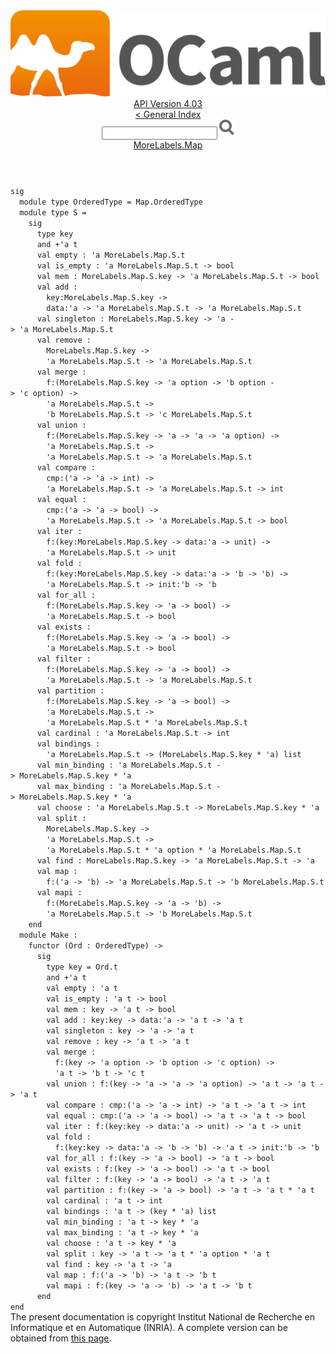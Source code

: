 <!-- ((! set title API !)) ((! set documentation !)) ((! set api !)) ((! set nobreadcrumb !)) -->
<div class="api"><header><nav class="toc brand"><a class="brand" href="https://ocaml.org/"><img src="colour-logo-gray.svg" class="svg" alt="OCaml"></a></nav><nav class="toc"><div class="toc_version"><a href="/docs" id="version-select">API Version 4.03</a></div><a href="index.html">&lt; General Index</a><div class="api_search"><input type="text" name="apisearch" id="api_search" oninput="mySearch(false);" onkeypress="this.oninput();" onclick="this.oninput();" onpaste="this.oninput();">
<img src="search_icon.svg" alt="Search" class="svg" onclick="mySearch(false)"></div>
<div id="search_results"></div><div class="toc_title"><a href="MoreLabels.Map.html">MoreLabels.Map</a></div><ul></ul></nav></header>
<code class="code"><span class="keyword">sig</span>
&nbsp;&nbsp;<span class="keyword">module</span>&nbsp;<span class="keyword">type</span>&nbsp;<span class="constructor">OrderedType</span>&nbsp;=&nbsp;<span class="constructor">Map</span>.<span class="constructor">OrderedType</span>
&nbsp;&nbsp;<span class="keyword">module</span>&nbsp;<span class="keyword">type</span>&nbsp;<span class="constructor">S</span>&nbsp;=
&nbsp;&nbsp;&nbsp;&nbsp;<span class="keyword">sig</span>
&nbsp;&nbsp;&nbsp;&nbsp;&nbsp;&nbsp;<span class="keyword">type</span>&nbsp;key
&nbsp;&nbsp;&nbsp;&nbsp;&nbsp;&nbsp;<span class="keyword">and</span>&nbsp;+<span class="keywordsign">'</span>a&nbsp;t
&nbsp;&nbsp;&nbsp;&nbsp;&nbsp;&nbsp;<span class="keyword">val</span>&nbsp;empty&nbsp;:&nbsp;<span class="keywordsign">'</span>a&nbsp;<span class="constructor">MoreLabels</span>.<span class="constructor">Map</span>.<span class="constructor">S</span>.t
&nbsp;&nbsp;&nbsp;&nbsp;&nbsp;&nbsp;<span class="keyword">val</span>&nbsp;is_empty&nbsp;:&nbsp;<span class="keywordsign">'</span>a&nbsp;<span class="constructor">MoreLabels</span>.<span class="constructor">Map</span>.<span class="constructor">S</span>.t&nbsp;<span class="keywordsign">-&gt;</span>&nbsp;bool
&nbsp;&nbsp;&nbsp;&nbsp;&nbsp;&nbsp;<span class="keyword">val</span>&nbsp;mem&nbsp;:&nbsp;<span class="constructor">MoreLabels</span>.<span class="constructor">Map</span>.<span class="constructor">S</span>.key&nbsp;<span class="keywordsign">-&gt;</span>&nbsp;<span class="keywordsign">'</span>a&nbsp;<span class="constructor">MoreLabels</span>.<span class="constructor">Map</span>.<span class="constructor">S</span>.t&nbsp;<span class="keywordsign">-&gt;</span>&nbsp;bool
&nbsp;&nbsp;&nbsp;&nbsp;&nbsp;&nbsp;<span class="keyword">val</span>&nbsp;add&nbsp;:
&nbsp;&nbsp;&nbsp;&nbsp;&nbsp;&nbsp;&nbsp;&nbsp;key:<span class="constructor">MoreLabels</span>.<span class="constructor">Map</span>.<span class="constructor">S</span>.key&nbsp;<span class="keywordsign">-&gt;</span>
&nbsp;&nbsp;&nbsp;&nbsp;&nbsp;&nbsp;&nbsp;&nbsp;data:<span class="keywordsign">'</span>a&nbsp;<span class="keywordsign">-&gt;</span>&nbsp;<span class="keywordsign">'</span>a&nbsp;<span class="constructor">MoreLabels</span>.<span class="constructor">Map</span>.<span class="constructor">S</span>.t&nbsp;<span class="keywordsign">-&gt;</span>&nbsp;<span class="keywordsign">'</span>a&nbsp;<span class="constructor">MoreLabels</span>.<span class="constructor">Map</span>.<span class="constructor">S</span>.t
&nbsp;&nbsp;&nbsp;&nbsp;&nbsp;&nbsp;<span class="keyword">val</span>&nbsp;singleton&nbsp;:&nbsp;<span class="constructor">MoreLabels</span>.<span class="constructor">Map</span>.<span class="constructor">S</span>.key&nbsp;<span class="keywordsign">-&gt;</span>&nbsp;<span class="keywordsign">'</span>a&nbsp;<span class="keywordsign">-&gt;</span>&nbsp;<span class="keywordsign">'</span>a&nbsp;<span class="constructor">MoreLabels</span>.<span class="constructor">Map</span>.<span class="constructor">S</span>.t
&nbsp;&nbsp;&nbsp;&nbsp;&nbsp;&nbsp;<span class="keyword">val</span>&nbsp;remove&nbsp;:
&nbsp;&nbsp;&nbsp;&nbsp;&nbsp;&nbsp;&nbsp;&nbsp;<span class="constructor">MoreLabels</span>.<span class="constructor">Map</span>.<span class="constructor">S</span>.key&nbsp;<span class="keywordsign">-&gt;</span>
&nbsp;&nbsp;&nbsp;&nbsp;&nbsp;&nbsp;&nbsp;&nbsp;<span class="keywordsign">'</span>a&nbsp;<span class="constructor">MoreLabels</span>.<span class="constructor">Map</span>.<span class="constructor">S</span>.t&nbsp;<span class="keywordsign">-&gt;</span>&nbsp;<span class="keywordsign">'</span>a&nbsp;<span class="constructor">MoreLabels</span>.<span class="constructor">Map</span>.<span class="constructor">S</span>.t
&nbsp;&nbsp;&nbsp;&nbsp;&nbsp;&nbsp;<span class="keyword">val</span>&nbsp;merge&nbsp;:
&nbsp;&nbsp;&nbsp;&nbsp;&nbsp;&nbsp;&nbsp;&nbsp;f:(<span class="constructor">MoreLabels</span>.<span class="constructor">Map</span>.<span class="constructor">S</span>.key&nbsp;<span class="keywordsign">-&gt;</span>&nbsp;<span class="keywordsign">'</span>a&nbsp;option&nbsp;<span class="keywordsign">-&gt;</span>&nbsp;<span class="keywordsign">'</span>b&nbsp;option&nbsp;<span class="keywordsign">-&gt;</span>&nbsp;<span class="keywordsign">'</span>c&nbsp;option)&nbsp;<span class="keywordsign">-&gt;</span>
&nbsp;&nbsp;&nbsp;&nbsp;&nbsp;&nbsp;&nbsp;&nbsp;<span class="keywordsign">'</span>a&nbsp;<span class="constructor">MoreLabels</span>.<span class="constructor">Map</span>.<span class="constructor">S</span>.t&nbsp;<span class="keywordsign">-&gt;</span>
&nbsp;&nbsp;&nbsp;&nbsp;&nbsp;&nbsp;&nbsp;&nbsp;<span class="keywordsign">'</span>b&nbsp;<span class="constructor">MoreLabels</span>.<span class="constructor">Map</span>.<span class="constructor">S</span>.t&nbsp;<span class="keywordsign">-&gt;</span>&nbsp;<span class="keywordsign">'</span>c&nbsp;<span class="constructor">MoreLabels</span>.<span class="constructor">Map</span>.<span class="constructor">S</span>.t
&nbsp;&nbsp;&nbsp;&nbsp;&nbsp;&nbsp;<span class="keyword">val</span>&nbsp;union&nbsp;:
&nbsp;&nbsp;&nbsp;&nbsp;&nbsp;&nbsp;&nbsp;&nbsp;f:(<span class="constructor">MoreLabels</span>.<span class="constructor">Map</span>.<span class="constructor">S</span>.key&nbsp;<span class="keywordsign">-&gt;</span>&nbsp;<span class="keywordsign">'</span>a&nbsp;<span class="keywordsign">-&gt;</span>&nbsp;<span class="keywordsign">'</span>a&nbsp;<span class="keywordsign">-&gt;</span>&nbsp;<span class="keywordsign">'</span>a&nbsp;option)&nbsp;<span class="keywordsign">-&gt;</span>
&nbsp;&nbsp;&nbsp;&nbsp;&nbsp;&nbsp;&nbsp;&nbsp;<span class="keywordsign">'</span>a&nbsp;<span class="constructor">MoreLabels</span>.<span class="constructor">Map</span>.<span class="constructor">S</span>.t&nbsp;<span class="keywordsign">-&gt;</span>
&nbsp;&nbsp;&nbsp;&nbsp;&nbsp;&nbsp;&nbsp;&nbsp;<span class="keywordsign">'</span>a&nbsp;<span class="constructor">MoreLabels</span>.<span class="constructor">Map</span>.<span class="constructor">S</span>.t&nbsp;<span class="keywordsign">-&gt;</span>&nbsp;<span class="keywordsign">'</span>a&nbsp;<span class="constructor">MoreLabels</span>.<span class="constructor">Map</span>.<span class="constructor">S</span>.t
&nbsp;&nbsp;&nbsp;&nbsp;&nbsp;&nbsp;<span class="keyword">val</span>&nbsp;compare&nbsp;:
&nbsp;&nbsp;&nbsp;&nbsp;&nbsp;&nbsp;&nbsp;&nbsp;cmp:(<span class="keywordsign">'</span>a&nbsp;<span class="keywordsign">-&gt;</span>&nbsp;<span class="keywordsign">'</span>a&nbsp;<span class="keywordsign">-&gt;</span>&nbsp;int)&nbsp;<span class="keywordsign">-&gt;</span>
&nbsp;&nbsp;&nbsp;&nbsp;&nbsp;&nbsp;&nbsp;&nbsp;<span class="keywordsign">'</span>a&nbsp;<span class="constructor">MoreLabels</span>.<span class="constructor">Map</span>.<span class="constructor">S</span>.t&nbsp;<span class="keywordsign">-&gt;</span>&nbsp;<span class="keywordsign">'</span>a&nbsp;<span class="constructor">MoreLabels</span>.<span class="constructor">Map</span>.<span class="constructor">S</span>.t&nbsp;<span class="keywordsign">-&gt;</span>&nbsp;int
&nbsp;&nbsp;&nbsp;&nbsp;&nbsp;&nbsp;<span class="keyword">val</span>&nbsp;equal&nbsp;:
&nbsp;&nbsp;&nbsp;&nbsp;&nbsp;&nbsp;&nbsp;&nbsp;cmp:(<span class="keywordsign">'</span>a&nbsp;<span class="keywordsign">-&gt;</span>&nbsp;<span class="keywordsign">'</span>a&nbsp;<span class="keywordsign">-&gt;</span>&nbsp;bool)&nbsp;<span class="keywordsign">-&gt;</span>
&nbsp;&nbsp;&nbsp;&nbsp;&nbsp;&nbsp;&nbsp;&nbsp;<span class="keywordsign">'</span>a&nbsp;<span class="constructor">MoreLabels</span>.<span class="constructor">Map</span>.<span class="constructor">S</span>.t&nbsp;<span class="keywordsign">-&gt;</span>&nbsp;<span class="keywordsign">'</span>a&nbsp;<span class="constructor">MoreLabels</span>.<span class="constructor">Map</span>.<span class="constructor">S</span>.t&nbsp;<span class="keywordsign">-&gt;</span>&nbsp;bool
&nbsp;&nbsp;&nbsp;&nbsp;&nbsp;&nbsp;<span class="keyword">val</span>&nbsp;iter&nbsp;:
&nbsp;&nbsp;&nbsp;&nbsp;&nbsp;&nbsp;&nbsp;&nbsp;f:(key:<span class="constructor">MoreLabels</span>.<span class="constructor">Map</span>.<span class="constructor">S</span>.key&nbsp;<span class="keywordsign">-&gt;</span>&nbsp;data:<span class="keywordsign">'</span>a&nbsp;<span class="keywordsign">-&gt;</span>&nbsp;unit)&nbsp;<span class="keywordsign">-&gt;</span>
&nbsp;&nbsp;&nbsp;&nbsp;&nbsp;&nbsp;&nbsp;&nbsp;<span class="keywordsign">'</span>a&nbsp;<span class="constructor">MoreLabels</span>.<span class="constructor">Map</span>.<span class="constructor">S</span>.t&nbsp;<span class="keywordsign">-&gt;</span>&nbsp;unit
&nbsp;&nbsp;&nbsp;&nbsp;&nbsp;&nbsp;<span class="keyword">val</span>&nbsp;fold&nbsp;:
&nbsp;&nbsp;&nbsp;&nbsp;&nbsp;&nbsp;&nbsp;&nbsp;f:(key:<span class="constructor">MoreLabels</span>.<span class="constructor">Map</span>.<span class="constructor">S</span>.key&nbsp;<span class="keywordsign">-&gt;</span>&nbsp;data:<span class="keywordsign">'</span>a&nbsp;<span class="keywordsign">-&gt;</span>&nbsp;<span class="keywordsign">'</span>b&nbsp;<span class="keywordsign">-&gt;</span>&nbsp;<span class="keywordsign">'</span>b)&nbsp;<span class="keywordsign">-&gt;</span>
&nbsp;&nbsp;&nbsp;&nbsp;&nbsp;&nbsp;&nbsp;&nbsp;<span class="keywordsign">'</span>a&nbsp;<span class="constructor">MoreLabels</span>.<span class="constructor">Map</span>.<span class="constructor">S</span>.t&nbsp;<span class="keywordsign">-&gt;</span>&nbsp;init:<span class="keywordsign">'</span>b&nbsp;<span class="keywordsign">-&gt;</span>&nbsp;<span class="keywordsign">'</span>b
&nbsp;&nbsp;&nbsp;&nbsp;&nbsp;&nbsp;<span class="keyword">val</span>&nbsp;for_all&nbsp;:
&nbsp;&nbsp;&nbsp;&nbsp;&nbsp;&nbsp;&nbsp;&nbsp;f:(<span class="constructor">MoreLabels</span>.<span class="constructor">Map</span>.<span class="constructor">S</span>.key&nbsp;<span class="keywordsign">-&gt;</span>&nbsp;<span class="keywordsign">'</span>a&nbsp;<span class="keywordsign">-&gt;</span>&nbsp;bool)&nbsp;<span class="keywordsign">-&gt;</span>
&nbsp;&nbsp;&nbsp;&nbsp;&nbsp;&nbsp;&nbsp;&nbsp;<span class="keywordsign">'</span>a&nbsp;<span class="constructor">MoreLabels</span>.<span class="constructor">Map</span>.<span class="constructor">S</span>.t&nbsp;<span class="keywordsign">-&gt;</span>&nbsp;bool
&nbsp;&nbsp;&nbsp;&nbsp;&nbsp;&nbsp;<span class="keyword">val</span>&nbsp;exists&nbsp;:
&nbsp;&nbsp;&nbsp;&nbsp;&nbsp;&nbsp;&nbsp;&nbsp;f:(<span class="constructor">MoreLabels</span>.<span class="constructor">Map</span>.<span class="constructor">S</span>.key&nbsp;<span class="keywordsign">-&gt;</span>&nbsp;<span class="keywordsign">'</span>a&nbsp;<span class="keywordsign">-&gt;</span>&nbsp;bool)&nbsp;<span class="keywordsign">-&gt;</span>
&nbsp;&nbsp;&nbsp;&nbsp;&nbsp;&nbsp;&nbsp;&nbsp;<span class="keywordsign">'</span>a&nbsp;<span class="constructor">MoreLabels</span>.<span class="constructor">Map</span>.<span class="constructor">S</span>.t&nbsp;<span class="keywordsign">-&gt;</span>&nbsp;bool
&nbsp;&nbsp;&nbsp;&nbsp;&nbsp;&nbsp;<span class="keyword">val</span>&nbsp;filter&nbsp;:
&nbsp;&nbsp;&nbsp;&nbsp;&nbsp;&nbsp;&nbsp;&nbsp;f:(<span class="constructor">MoreLabels</span>.<span class="constructor">Map</span>.<span class="constructor">S</span>.key&nbsp;<span class="keywordsign">-&gt;</span>&nbsp;<span class="keywordsign">'</span>a&nbsp;<span class="keywordsign">-&gt;</span>&nbsp;bool)&nbsp;<span class="keywordsign">-&gt;</span>
&nbsp;&nbsp;&nbsp;&nbsp;&nbsp;&nbsp;&nbsp;&nbsp;<span class="keywordsign">'</span>a&nbsp;<span class="constructor">MoreLabels</span>.<span class="constructor">Map</span>.<span class="constructor">S</span>.t&nbsp;<span class="keywordsign">-&gt;</span>&nbsp;<span class="keywordsign">'</span>a&nbsp;<span class="constructor">MoreLabels</span>.<span class="constructor">Map</span>.<span class="constructor">S</span>.t
&nbsp;&nbsp;&nbsp;&nbsp;&nbsp;&nbsp;<span class="keyword">val</span>&nbsp;partition&nbsp;:
&nbsp;&nbsp;&nbsp;&nbsp;&nbsp;&nbsp;&nbsp;&nbsp;f:(<span class="constructor">MoreLabels</span>.<span class="constructor">Map</span>.<span class="constructor">S</span>.key&nbsp;<span class="keywordsign">-&gt;</span>&nbsp;<span class="keywordsign">'</span>a&nbsp;<span class="keywordsign">-&gt;</span>&nbsp;bool)&nbsp;<span class="keywordsign">-&gt;</span>
&nbsp;&nbsp;&nbsp;&nbsp;&nbsp;&nbsp;&nbsp;&nbsp;<span class="keywordsign">'</span>a&nbsp;<span class="constructor">MoreLabels</span>.<span class="constructor">Map</span>.<span class="constructor">S</span>.t&nbsp;<span class="keywordsign">-&gt;</span>
&nbsp;&nbsp;&nbsp;&nbsp;&nbsp;&nbsp;&nbsp;&nbsp;<span class="keywordsign">'</span>a&nbsp;<span class="constructor">MoreLabels</span>.<span class="constructor">Map</span>.<span class="constructor">S</span>.t&nbsp;*&nbsp;<span class="keywordsign">'</span>a&nbsp;<span class="constructor">MoreLabels</span>.<span class="constructor">Map</span>.<span class="constructor">S</span>.t
&nbsp;&nbsp;&nbsp;&nbsp;&nbsp;&nbsp;<span class="keyword">val</span>&nbsp;cardinal&nbsp;:&nbsp;<span class="keywordsign">'</span>a&nbsp;<span class="constructor">MoreLabels</span>.<span class="constructor">Map</span>.<span class="constructor">S</span>.t&nbsp;<span class="keywordsign">-&gt;</span>&nbsp;int
&nbsp;&nbsp;&nbsp;&nbsp;&nbsp;&nbsp;<span class="keyword">val</span>&nbsp;bindings&nbsp;:
&nbsp;&nbsp;&nbsp;&nbsp;&nbsp;&nbsp;&nbsp;&nbsp;<span class="keywordsign">'</span>a&nbsp;<span class="constructor">MoreLabels</span>.<span class="constructor">Map</span>.<span class="constructor">S</span>.t&nbsp;<span class="keywordsign">-&gt;</span>&nbsp;(<span class="constructor">MoreLabels</span>.<span class="constructor">Map</span>.<span class="constructor">S</span>.key&nbsp;*&nbsp;<span class="keywordsign">'</span>a)&nbsp;list
&nbsp;&nbsp;&nbsp;&nbsp;&nbsp;&nbsp;<span class="keyword">val</span>&nbsp;min_binding&nbsp;:&nbsp;<span class="keywordsign">'</span>a&nbsp;<span class="constructor">MoreLabels</span>.<span class="constructor">Map</span>.<span class="constructor">S</span>.t&nbsp;<span class="keywordsign">-&gt;</span>&nbsp;<span class="constructor">MoreLabels</span>.<span class="constructor">Map</span>.<span class="constructor">S</span>.key&nbsp;*&nbsp;<span class="keywordsign">'</span>a
&nbsp;&nbsp;&nbsp;&nbsp;&nbsp;&nbsp;<span class="keyword">val</span>&nbsp;max_binding&nbsp;:&nbsp;<span class="keywordsign">'</span>a&nbsp;<span class="constructor">MoreLabels</span>.<span class="constructor">Map</span>.<span class="constructor">S</span>.t&nbsp;<span class="keywordsign">-&gt;</span>&nbsp;<span class="constructor">MoreLabels</span>.<span class="constructor">Map</span>.<span class="constructor">S</span>.key&nbsp;*&nbsp;<span class="keywordsign">'</span>a
&nbsp;&nbsp;&nbsp;&nbsp;&nbsp;&nbsp;<span class="keyword">val</span>&nbsp;choose&nbsp;:&nbsp;<span class="keywordsign">'</span>a&nbsp;<span class="constructor">MoreLabels</span>.<span class="constructor">Map</span>.<span class="constructor">S</span>.t&nbsp;<span class="keywordsign">-&gt;</span>&nbsp;<span class="constructor">MoreLabels</span>.<span class="constructor">Map</span>.<span class="constructor">S</span>.key&nbsp;*&nbsp;<span class="keywordsign">'</span>a
&nbsp;&nbsp;&nbsp;&nbsp;&nbsp;&nbsp;<span class="keyword">val</span>&nbsp;split&nbsp;:
&nbsp;&nbsp;&nbsp;&nbsp;&nbsp;&nbsp;&nbsp;&nbsp;<span class="constructor">MoreLabels</span>.<span class="constructor">Map</span>.<span class="constructor">S</span>.key&nbsp;<span class="keywordsign">-&gt;</span>
&nbsp;&nbsp;&nbsp;&nbsp;&nbsp;&nbsp;&nbsp;&nbsp;<span class="keywordsign">'</span>a&nbsp;<span class="constructor">MoreLabels</span>.<span class="constructor">Map</span>.<span class="constructor">S</span>.t&nbsp;<span class="keywordsign">-&gt;</span>
&nbsp;&nbsp;&nbsp;&nbsp;&nbsp;&nbsp;&nbsp;&nbsp;<span class="keywordsign">'</span>a&nbsp;<span class="constructor">MoreLabels</span>.<span class="constructor">Map</span>.<span class="constructor">S</span>.t&nbsp;*&nbsp;<span class="keywordsign">'</span>a&nbsp;option&nbsp;*&nbsp;<span class="keywordsign">'</span>a&nbsp;<span class="constructor">MoreLabels</span>.<span class="constructor">Map</span>.<span class="constructor">S</span>.t
&nbsp;&nbsp;&nbsp;&nbsp;&nbsp;&nbsp;<span class="keyword">val</span>&nbsp;find&nbsp;:&nbsp;<span class="constructor">MoreLabels</span>.<span class="constructor">Map</span>.<span class="constructor">S</span>.key&nbsp;<span class="keywordsign">-&gt;</span>&nbsp;<span class="keywordsign">'</span>a&nbsp;<span class="constructor">MoreLabels</span>.<span class="constructor">Map</span>.<span class="constructor">S</span>.t&nbsp;<span class="keywordsign">-&gt;</span>&nbsp;<span class="keywordsign">'</span>a
&nbsp;&nbsp;&nbsp;&nbsp;&nbsp;&nbsp;<span class="keyword">val</span>&nbsp;map&nbsp;:
&nbsp;&nbsp;&nbsp;&nbsp;&nbsp;&nbsp;&nbsp;&nbsp;f:(<span class="keywordsign">'</span>a&nbsp;<span class="keywordsign">-&gt;</span>&nbsp;<span class="keywordsign">'</span>b)&nbsp;<span class="keywordsign">-&gt;</span>&nbsp;<span class="keywordsign">'</span>a&nbsp;<span class="constructor">MoreLabels</span>.<span class="constructor">Map</span>.<span class="constructor">S</span>.t&nbsp;<span class="keywordsign">-&gt;</span>&nbsp;<span class="keywordsign">'</span>b&nbsp;<span class="constructor">MoreLabels</span>.<span class="constructor">Map</span>.<span class="constructor">S</span>.t
&nbsp;&nbsp;&nbsp;&nbsp;&nbsp;&nbsp;<span class="keyword">val</span>&nbsp;mapi&nbsp;:
&nbsp;&nbsp;&nbsp;&nbsp;&nbsp;&nbsp;&nbsp;&nbsp;f:(<span class="constructor">MoreLabels</span>.<span class="constructor">Map</span>.<span class="constructor">S</span>.key&nbsp;<span class="keywordsign">-&gt;</span>&nbsp;<span class="keywordsign">'</span>a&nbsp;<span class="keywordsign">-&gt;</span>&nbsp;<span class="keywordsign">'</span>b)&nbsp;<span class="keywordsign">-&gt;</span>
&nbsp;&nbsp;&nbsp;&nbsp;&nbsp;&nbsp;&nbsp;&nbsp;<span class="keywordsign">'</span>a&nbsp;<span class="constructor">MoreLabels</span>.<span class="constructor">Map</span>.<span class="constructor">S</span>.t&nbsp;<span class="keywordsign">-&gt;</span>&nbsp;<span class="keywordsign">'</span>b&nbsp;<span class="constructor">MoreLabels</span>.<span class="constructor">Map</span>.<span class="constructor">S</span>.t
&nbsp;&nbsp;&nbsp;&nbsp;<span class="keyword">end</span>
&nbsp;&nbsp;<span class="keyword">module</span>&nbsp;<span class="constructor">Make</span>&nbsp;:
&nbsp;&nbsp;&nbsp;&nbsp;<span class="keyword">functor</span>&nbsp;(<span class="constructor">Ord</span>&nbsp;:&nbsp;<span class="constructor">OrderedType</span>)&nbsp;<span class="keywordsign">-&gt;</span>
&nbsp;&nbsp;&nbsp;&nbsp;&nbsp;&nbsp;<span class="keyword">sig</span>
&nbsp;&nbsp;&nbsp;&nbsp;&nbsp;&nbsp;&nbsp;&nbsp;<span class="keyword">type</span>&nbsp;key&nbsp;=&nbsp;<span class="constructor">Ord</span>.t
&nbsp;&nbsp;&nbsp;&nbsp;&nbsp;&nbsp;&nbsp;&nbsp;<span class="keyword">and</span>&nbsp;+<span class="keywordsign">'</span>a&nbsp;t
&nbsp;&nbsp;&nbsp;&nbsp;&nbsp;&nbsp;&nbsp;&nbsp;<span class="keyword">val</span>&nbsp;empty&nbsp;:&nbsp;<span class="keywordsign">'</span>a&nbsp;t
&nbsp;&nbsp;&nbsp;&nbsp;&nbsp;&nbsp;&nbsp;&nbsp;<span class="keyword">val</span>&nbsp;is_empty&nbsp;:&nbsp;<span class="keywordsign">'</span>a&nbsp;t&nbsp;<span class="keywordsign">-&gt;</span>&nbsp;bool
&nbsp;&nbsp;&nbsp;&nbsp;&nbsp;&nbsp;&nbsp;&nbsp;<span class="keyword">val</span>&nbsp;mem&nbsp;:&nbsp;key&nbsp;<span class="keywordsign">-&gt;</span>&nbsp;<span class="keywordsign">'</span>a&nbsp;t&nbsp;<span class="keywordsign">-&gt;</span>&nbsp;bool
&nbsp;&nbsp;&nbsp;&nbsp;&nbsp;&nbsp;&nbsp;&nbsp;<span class="keyword">val</span>&nbsp;add&nbsp;:&nbsp;key:key&nbsp;<span class="keywordsign">-&gt;</span>&nbsp;data:<span class="keywordsign">'</span>a&nbsp;<span class="keywordsign">-&gt;</span>&nbsp;<span class="keywordsign">'</span>a&nbsp;t&nbsp;<span class="keywordsign">-&gt;</span>&nbsp;<span class="keywordsign">'</span>a&nbsp;t
&nbsp;&nbsp;&nbsp;&nbsp;&nbsp;&nbsp;&nbsp;&nbsp;<span class="keyword">val</span>&nbsp;singleton&nbsp;:&nbsp;key&nbsp;<span class="keywordsign">-&gt;</span>&nbsp;<span class="keywordsign">'</span>a&nbsp;<span class="keywordsign">-&gt;</span>&nbsp;<span class="keywordsign">'</span>a&nbsp;t
&nbsp;&nbsp;&nbsp;&nbsp;&nbsp;&nbsp;&nbsp;&nbsp;<span class="keyword">val</span>&nbsp;remove&nbsp;:&nbsp;key&nbsp;<span class="keywordsign">-&gt;</span>&nbsp;<span class="keywordsign">'</span>a&nbsp;t&nbsp;<span class="keywordsign">-&gt;</span>&nbsp;<span class="keywordsign">'</span>a&nbsp;t
&nbsp;&nbsp;&nbsp;&nbsp;&nbsp;&nbsp;&nbsp;&nbsp;<span class="keyword">val</span>&nbsp;merge&nbsp;:
&nbsp;&nbsp;&nbsp;&nbsp;&nbsp;&nbsp;&nbsp;&nbsp;&nbsp;&nbsp;f:(key&nbsp;<span class="keywordsign">-&gt;</span>&nbsp;<span class="keywordsign">'</span>a&nbsp;option&nbsp;<span class="keywordsign">-&gt;</span>&nbsp;<span class="keywordsign">'</span>b&nbsp;option&nbsp;<span class="keywordsign">-&gt;</span>&nbsp;<span class="keywordsign">'</span>c&nbsp;option)&nbsp;<span class="keywordsign">-&gt;</span>
&nbsp;&nbsp;&nbsp;&nbsp;&nbsp;&nbsp;&nbsp;&nbsp;&nbsp;&nbsp;<span class="keywordsign">'</span>a&nbsp;t&nbsp;<span class="keywordsign">-&gt;</span>&nbsp;<span class="keywordsign">'</span>b&nbsp;t&nbsp;<span class="keywordsign">-&gt;</span>&nbsp;<span class="keywordsign">'</span>c&nbsp;t
&nbsp;&nbsp;&nbsp;&nbsp;&nbsp;&nbsp;&nbsp;&nbsp;<span class="keyword">val</span>&nbsp;union&nbsp;:&nbsp;f:(key&nbsp;<span class="keywordsign">-&gt;</span>&nbsp;<span class="keywordsign">'</span>a&nbsp;<span class="keywordsign">-&gt;</span>&nbsp;<span class="keywordsign">'</span>a&nbsp;<span class="keywordsign">-&gt;</span>&nbsp;<span class="keywordsign">'</span>a&nbsp;option)&nbsp;<span class="keywordsign">-&gt;</span>&nbsp;<span class="keywordsign">'</span>a&nbsp;t&nbsp;<span class="keywordsign">-&gt;</span>&nbsp;<span class="keywordsign">'</span>a&nbsp;t&nbsp;<span class="keywordsign">-&gt;</span>&nbsp;<span class="keywordsign">'</span>a&nbsp;t
&nbsp;&nbsp;&nbsp;&nbsp;&nbsp;&nbsp;&nbsp;&nbsp;<span class="keyword">val</span>&nbsp;compare&nbsp;:&nbsp;cmp:(<span class="keywordsign">'</span>a&nbsp;<span class="keywordsign">-&gt;</span>&nbsp;<span class="keywordsign">'</span>a&nbsp;<span class="keywordsign">-&gt;</span>&nbsp;int)&nbsp;<span class="keywordsign">-&gt;</span>&nbsp;<span class="keywordsign">'</span>a&nbsp;t&nbsp;<span class="keywordsign">-&gt;</span>&nbsp;<span class="keywordsign">'</span>a&nbsp;t&nbsp;<span class="keywordsign">-&gt;</span>&nbsp;int
&nbsp;&nbsp;&nbsp;&nbsp;&nbsp;&nbsp;&nbsp;&nbsp;<span class="keyword">val</span>&nbsp;equal&nbsp;:&nbsp;cmp:(<span class="keywordsign">'</span>a&nbsp;<span class="keywordsign">-&gt;</span>&nbsp;<span class="keywordsign">'</span>a&nbsp;<span class="keywordsign">-&gt;</span>&nbsp;bool)&nbsp;<span class="keywordsign">-&gt;</span>&nbsp;<span class="keywordsign">'</span>a&nbsp;t&nbsp;<span class="keywordsign">-&gt;</span>&nbsp;<span class="keywordsign">'</span>a&nbsp;t&nbsp;<span class="keywordsign">-&gt;</span>&nbsp;bool
&nbsp;&nbsp;&nbsp;&nbsp;&nbsp;&nbsp;&nbsp;&nbsp;<span class="keyword">val</span>&nbsp;iter&nbsp;:&nbsp;f:(key:key&nbsp;<span class="keywordsign">-&gt;</span>&nbsp;data:<span class="keywordsign">'</span>a&nbsp;<span class="keywordsign">-&gt;</span>&nbsp;unit)&nbsp;<span class="keywordsign">-&gt;</span>&nbsp;<span class="keywordsign">'</span>a&nbsp;t&nbsp;<span class="keywordsign">-&gt;</span>&nbsp;unit
&nbsp;&nbsp;&nbsp;&nbsp;&nbsp;&nbsp;&nbsp;&nbsp;<span class="keyword">val</span>&nbsp;fold&nbsp;:
&nbsp;&nbsp;&nbsp;&nbsp;&nbsp;&nbsp;&nbsp;&nbsp;&nbsp;&nbsp;f:(key:key&nbsp;<span class="keywordsign">-&gt;</span>&nbsp;data:<span class="keywordsign">'</span>a&nbsp;<span class="keywordsign">-&gt;</span>&nbsp;<span class="keywordsign">'</span>b&nbsp;<span class="keywordsign">-&gt;</span>&nbsp;<span class="keywordsign">'</span>b)&nbsp;<span class="keywordsign">-&gt;</span>&nbsp;<span class="keywordsign">'</span>a&nbsp;t&nbsp;<span class="keywordsign">-&gt;</span>&nbsp;init:<span class="keywordsign">'</span>b&nbsp;<span class="keywordsign">-&gt;</span>&nbsp;<span class="keywordsign">'</span>b
&nbsp;&nbsp;&nbsp;&nbsp;&nbsp;&nbsp;&nbsp;&nbsp;<span class="keyword">val</span>&nbsp;for_all&nbsp;:&nbsp;f:(key&nbsp;<span class="keywordsign">-&gt;</span>&nbsp;<span class="keywordsign">'</span>a&nbsp;<span class="keywordsign">-&gt;</span>&nbsp;bool)&nbsp;<span class="keywordsign">-&gt;</span>&nbsp;<span class="keywordsign">'</span>a&nbsp;t&nbsp;<span class="keywordsign">-&gt;</span>&nbsp;bool
&nbsp;&nbsp;&nbsp;&nbsp;&nbsp;&nbsp;&nbsp;&nbsp;<span class="keyword">val</span>&nbsp;exists&nbsp;:&nbsp;f:(key&nbsp;<span class="keywordsign">-&gt;</span>&nbsp;<span class="keywordsign">'</span>a&nbsp;<span class="keywordsign">-&gt;</span>&nbsp;bool)&nbsp;<span class="keywordsign">-&gt;</span>&nbsp;<span class="keywordsign">'</span>a&nbsp;t&nbsp;<span class="keywordsign">-&gt;</span>&nbsp;bool
&nbsp;&nbsp;&nbsp;&nbsp;&nbsp;&nbsp;&nbsp;&nbsp;<span class="keyword">val</span>&nbsp;filter&nbsp;:&nbsp;f:(key&nbsp;<span class="keywordsign">-&gt;</span>&nbsp;<span class="keywordsign">'</span>a&nbsp;<span class="keywordsign">-&gt;</span>&nbsp;bool)&nbsp;<span class="keywordsign">-&gt;</span>&nbsp;<span class="keywordsign">'</span>a&nbsp;t&nbsp;<span class="keywordsign">-&gt;</span>&nbsp;<span class="keywordsign">'</span>a&nbsp;t
&nbsp;&nbsp;&nbsp;&nbsp;&nbsp;&nbsp;&nbsp;&nbsp;<span class="keyword">val</span>&nbsp;partition&nbsp;:&nbsp;f:(key&nbsp;<span class="keywordsign">-&gt;</span>&nbsp;<span class="keywordsign">'</span>a&nbsp;<span class="keywordsign">-&gt;</span>&nbsp;bool)&nbsp;<span class="keywordsign">-&gt;</span>&nbsp;<span class="keywordsign">'</span>a&nbsp;t&nbsp;<span class="keywordsign">-&gt;</span>&nbsp;<span class="keywordsign">'</span>a&nbsp;t&nbsp;*&nbsp;<span class="keywordsign">'</span>a&nbsp;t
&nbsp;&nbsp;&nbsp;&nbsp;&nbsp;&nbsp;&nbsp;&nbsp;<span class="keyword">val</span>&nbsp;cardinal&nbsp;:&nbsp;<span class="keywordsign">'</span>a&nbsp;t&nbsp;<span class="keywordsign">-&gt;</span>&nbsp;int
&nbsp;&nbsp;&nbsp;&nbsp;&nbsp;&nbsp;&nbsp;&nbsp;<span class="keyword">val</span>&nbsp;bindings&nbsp;:&nbsp;<span class="keywordsign">'</span>a&nbsp;t&nbsp;<span class="keywordsign">-&gt;</span>&nbsp;(key&nbsp;*&nbsp;<span class="keywordsign">'</span>a)&nbsp;list
&nbsp;&nbsp;&nbsp;&nbsp;&nbsp;&nbsp;&nbsp;&nbsp;<span class="keyword">val</span>&nbsp;min_binding&nbsp;:&nbsp;<span class="keywordsign">'</span>a&nbsp;t&nbsp;<span class="keywordsign">-&gt;</span>&nbsp;key&nbsp;*&nbsp;<span class="keywordsign">'</span>a
&nbsp;&nbsp;&nbsp;&nbsp;&nbsp;&nbsp;&nbsp;&nbsp;<span class="keyword">val</span>&nbsp;max_binding&nbsp;:&nbsp;<span class="keywordsign">'</span>a&nbsp;t&nbsp;<span class="keywordsign">-&gt;</span>&nbsp;key&nbsp;*&nbsp;<span class="keywordsign">'</span>a
&nbsp;&nbsp;&nbsp;&nbsp;&nbsp;&nbsp;&nbsp;&nbsp;<span class="keyword">val</span>&nbsp;choose&nbsp;:&nbsp;<span class="keywordsign">'</span>a&nbsp;t&nbsp;<span class="keywordsign">-&gt;</span>&nbsp;key&nbsp;*&nbsp;<span class="keywordsign">'</span>a
&nbsp;&nbsp;&nbsp;&nbsp;&nbsp;&nbsp;&nbsp;&nbsp;<span class="keyword">val</span>&nbsp;split&nbsp;:&nbsp;key&nbsp;<span class="keywordsign">-&gt;</span>&nbsp;<span class="keywordsign">'</span>a&nbsp;t&nbsp;<span class="keywordsign">-&gt;</span>&nbsp;<span class="keywordsign">'</span>a&nbsp;t&nbsp;*&nbsp;<span class="keywordsign">'</span>a&nbsp;option&nbsp;*&nbsp;<span class="keywordsign">'</span>a&nbsp;t
&nbsp;&nbsp;&nbsp;&nbsp;&nbsp;&nbsp;&nbsp;&nbsp;<span class="keyword">val</span>&nbsp;find&nbsp;:&nbsp;key&nbsp;<span class="keywordsign">-&gt;</span>&nbsp;<span class="keywordsign">'</span>a&nbsp;t&nbsp;<span class="keywordsign">-&gt;</span>&nbsp;<span class="keywordsign">'</span>a
&nbsp;&nbsp;&nbsp;&nbsp;&nbsp;&nbsp;&nbsp;&nbsp;<span class="keyword">val</span>&nbsp;map&nbsp;:&nbsp;f:(<span class="keywordsign">'</span>a&nbsp;<span class="keywordsign">-&gt;</span>&nbsp;<span class="keywordsign">'</span>b)&nbsp;<span class="keywordsign">-&gt;</span>&nbsp;<span class="keywordsign">'</span>a&nbsp;t&nbsp;<span class="keywordsign">-&gt;</span>&nbsp;<span class="keywordsign">'</span>b&nbsp;t
&nbsp;&nbsp;&nbsp;&nbsp;&nbsp;&nbsp;&nbsp;&nbsp;<span class="keyword">val</span>&nbsp;mapi&nbsp;:&nbsp;f:(key&nbsp;<span class="keywordsign">-&gt;</span>&nbsp;<span class="keywordsign">'</span>a&nbsp;<span class="keywordsign">-&gt;</span>&nbsp;<span class="keywordsign">'</span>b)&nbsp;<span class="keywordsign">-&gt;</span>&nbsp;<span class="keywordsign">'</span>a&nbsp;t&nbsp;<span class="keywordsign">-&gt;</span>&nbsp;<span class="keywordsign">'</span>b&nbsp;t
&nbsp;&nbsp;&nbsp;&nbsp;&nbsp;&nbsp;<span class="keyword">end</span>
<span class="keyword">end</span></code><div class="copyright">The present documentation is copyright Institut National de Recherche en Informatique et en Automatique (INRIA). A complete version can be obtained from <a href="http://caml.inria.fr/pub/docs/manual-ocaml/">this page</a>.</div></div>